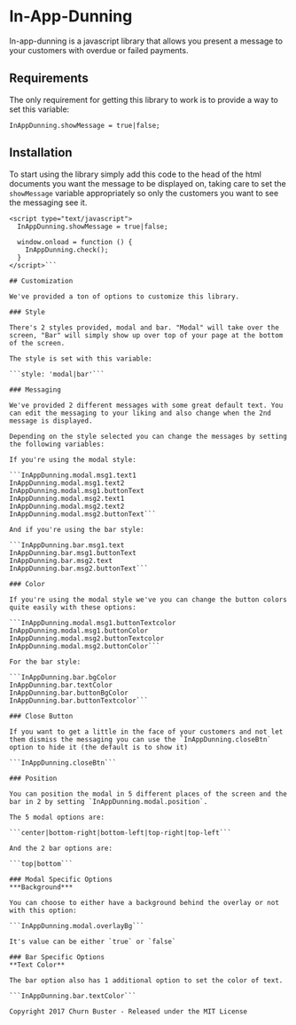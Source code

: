 # In-App-Dunning

In-app-dunning is a javascript library that allows you present a message to your customers with overdue or failed payments.

## Requirements

The only requirement for getting this library to work is to provide a way to set this variable:

```InAppDunning.showMessage = true|false;```

## Installation

To start using the library simply add this code to the head of the html documents you want the message to be displayed on, taking care to set the `showMessage` variable appropriately so only the customers you want to see the messaging see it.

```<script type="text/javascript" src="in-app-dunning.js"></script>
<script type="text/javascript">
  InAppDunning.showMessage = true|false;

  window.onload = function () {
    InAppDunning.check();
  }
</script>```

## Customization

We've provided a ton of options to customize this library.

### Style

There's 2 styles provided, modal and bar. "Modal" will take over the screen, "Bar" will simply show up over top of your page at the bottom of the screen.

The style is set with this variable:

```style: 'modal|bar'```

### Messaging

We've provided 2 different messages with some great default text. You can edit the messaging to your liking and also change when the 2nd message is displayed.

Depending on the style selected you can change the messages by setting the following variables:

If you're using the modal style:

```InAppDunning.modal.msg1.text1
InAppDunning.modal.msg1.text2
InAppDunning.modal.msg1.buttonText
InAppDunning.modal.msg2.text1
InAppDunning.modal.msg2.text2
InAppDunning.modal.msg2.buttonText```

And if you're using the bar style:

```InAppDunning.bar.msg1.text
InAppDunning.bar.msg1.buttonText
InAppDunning.bar.msg2.text
InAppDunning.bar.msg2.buttonText```

### Color

If you're using the modal style we've you can change the button colors quite easily with these options:

```InAppDunning.modal.msg1.buttonTextcolor
InAppDunning.modal.msg1.buttonColor
InAppDunning.modal.msg2.buttonTextcolor
InAppDunning.modal.msg2.buttonColor```

For the bar style:

```InAppDunning.bar.bgColor
InAppDunning.bar.textColor
InAppDunning.bar.buttonBgColor
InAppDunning.bar.buttonTextcolor```

### Close Button

If you want to get a little in the face of your customers and not let them dismiss the messaging you can use the `InAppDunning.closeBtn` option to hide it (the default is to show it)

```InAppDunning.closeBtn```

### Position

You can position the modal in 5 different places of the screen and the bar in 2 by setting `InAppDunning.modal.position`.

The 5 modal options are:

```center|bottom-right|bottom-left|top-right|top-left```

And the 2 bar options are:

```top|bottom```

### Modal Specific Options
***Background***

You can choose to either have a background behind the overlay or not with this option:

```InAppDunning.modal.overlayBg```

It's value can be either `true` or `false`

### Bar Specific Options
**Text Color**

The bar option also has 1 additional option to set the color of text.

```InAppDunning.bar.textColor```

Copyright 2017 Churn Buster - Released under the MIT License